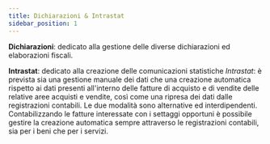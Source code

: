 ```yaml
---
title: Dichiarazioni & Intrastat
sidebar_position: 1
---
```

**Dichiarazioni**: dedicato alla gestione delle diverse dichiarazioni ed elaborazioni fiscali.  

**Intrastat**: dedicato alla creazione delle comunicazioni statistiche *Intrastat*: è prevista sia una gestione manuale dei dati che una creazione automatica rispetto ai dati presenti all'interno delle fatture di acquisto e di vendite delle relative aree acquisti e vendite, così come una ripresa dei dati dalle registrazioni contabili. Le due modalità sono alternative ed interdipendenti.
Contabilizzando le fatture interessate con i settaggi opportuni è possibile gestire la creazione automatica sempre attraverso le registrazioni contabili, sia per i beni che per i servizi.